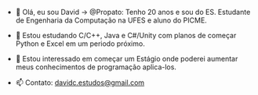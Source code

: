 - 👋 Olá, eu sou David -> @Propato:
  Tenho 20 anos e sou do ES.
  Estudante de Engenharia da Computação na UFES e aluno do PICME.
  
- 🌱 Estou estudando C/C++, Java e C#/Unity com planos de começar Python e Excel em um periodo próximo.

- 👀 Estou interessado em começar um Estágio onde poderei aumentar meus conhecimentos de programação aplica-los.

- 📫 Contato:
  davidc.estudos@gmail.com
